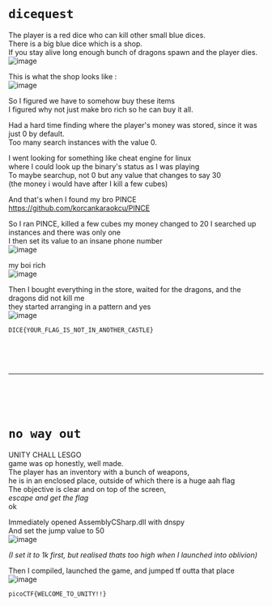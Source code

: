# `dicequest`

The player is a red dice who can kill other small blue dices. \
There is a big blue dice which is a shop. \
If you stay alive long enough bunch of dragons spawn and the player dies. \
![image](https://github.com/IC3lemon/GameRev-summer-training/assets/150153966/ff9052d0-ad64-4a78-b75f-2592c2e625c2)

This is what the shop looks like : \
![image](https://github.com/IC3lemon/GameRev-summer-training/assets/150153966/9392904e-a0f0-4ec0-8511-94df8ff3e582)


So I figured we have to somehow buy these items \
I figured why not just make bro rich so he can buy it all.

Had a hard time finding where the player's money was stored, since it was just 0 by default. \
Too many search instances with the value 0.

I went looking for something like cheat engine for linux \
where I could look up the binary's status as I was playing \
To maybe searchup, not 0 but any value that changes to say 30 \
(the money i would have after I kill a few cubes)

And that's when I found my bro PINCE \
https://github.com/korcankaraokcu/PINCE

So I ran PINCE, killed a few cubes my money changed to 20
I searched up instances and there was only one \
I then set its value to an insane phone number \
![image](https://github.com/IC3lemon/GameRev-summer-training/assets/150153966/3519af27-d5f3-4b24-a46a-f0b0db6a38d5)

my boi rich \
![image](https://github.com/IC3lemon/GameRev-summer-training/assets/150153966/393a6ff2-e347-48aa-a46e-fce225086e3d)

Then I bought everything in the store, waited for the dragons, and the dragons did not kill me \
they started arranging in a pattern and yes \
![image](https://github.com/IC3lemon/GameRev-summer-training/assets/150153966/9f73d6b3-684f-4a65-9623-c6be36d83a8b)

```
DICE{YOUR_FLAG_IS_NOT_IN_ANOTHER_CASTLE}
```
<br><br><br>
***
<br><br><br>

# `no way out`

UNITY CHALL LESGO \
game was op honestly, well made. \
The player has an inventory with a bunch of weapons, \
he is in an enclosed place, outside of which there is a huge aah flag \
The objective is clear and on top of the screen, \
*escape and get the flag* \
ok 

Immediately opened AssemblyCSharp.dll with dnspy \
And set the jump value to 50 \
![image](https://github.com/IC3lemon/GameRev-summer-training/assets/150153966/62ef15b2-2198-4c1d-90eb-7edbb9411c44)

*(I set it to 1k first, but realised thats too high when I launched into oblivion)*

Then I compiled, launched the game, and jumped tf outta that place \
![image](https://github.com/IC3lemon/GameRev-summer-training/assets/150153966/52e95225-cefb-47f4-b7db-405000674da3)

```
picoCTF{WELCOME_TO_UNITY!!}
```
